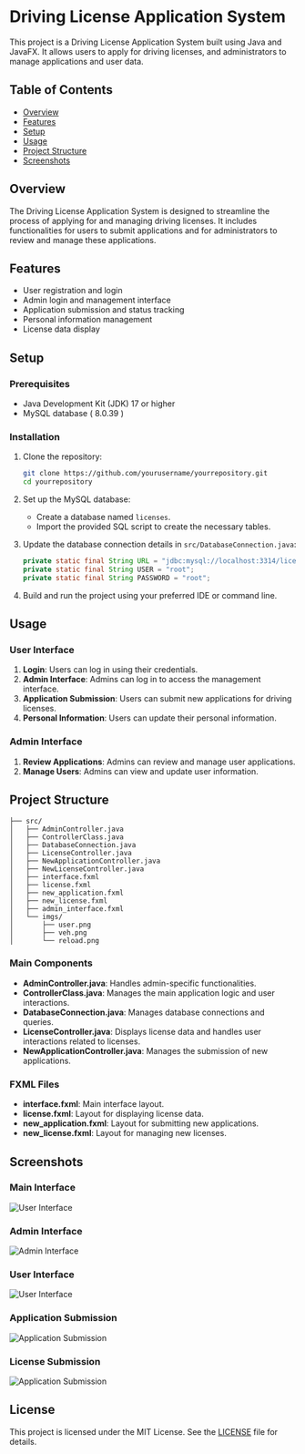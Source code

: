 # Driving License Application System

This project is a Driving License Application System built using Java and JavaFX. It allows users to apply for driving licenses, and administrators to manage applications and user data.

## Table of Contents

- [Overview](#overview)
- [Features](#features)
- [Setup](#setup)
- [Usage](#usage)
- [Project Structure](#project-structure)
- [Screenshots](#screenshots)

## Overview

The Driving License Application System is designed to streamline the process of applying for and managing driving licenses. It includes functionalities for users to submit applications and for administrators to review and manage these applications.

## Features

- User registration and login
- Admin login and management interface
- Application submission and status tracking
- Personal information management
- License data display

## Setup

### Prerequisites

- Java Development Kit (JDK) 17 or higher
- MySQL database ( 8.0.39 )

### Installation

1. Clone the repository:
    ```sh
    git clone https://github.com/yourusername/yourrepository.git
    cd yourrepository
    ```

2. Set up the MySQL database:
    - Create a database named `licenses`.
    - Import the provided SQL script to create the necessary tables.

3. Update the database connection details in `src/DatabaseConnection.java`:
    ```java
    private static final String URL = "jdbc:mysql://localhost:3314/licenses";
    private static final String USER = "root";
    private static final String PASSWORD = "root";
    ```

4. Build and run the project using your preferred IDE or command line.

## Usage

### User Interface

1. **Login**: Users can log in using their credentials.
2. **Admin Interface**: Admins can log in to access the management interface.
3. **Application Submission**: Users can submit new applications for driving licenses.
4. **Personal Information**: Users can update their personal information.

### Admin Interface

1. **Review Applications**: Admins can review and manage user applications.
2. **Manage Users**: Admins can view and update user information.

## Project Structure

```
├── src/
│   ├── AdminController.java
│   ├── ControllerClass.java
│   ├── DatabaseConnection.java
│   ├── LicenseController.java
│   ├── NewApplicationController.java
│   ├── NewLicenseController.java
│   ├── interface.fxml
│   ├── license.fxml
│   ├── new_application.fxml
│   ├── new_license.fxml
│   ├── admin_interface.fxml
│   └── imgs/
│       ├── user.png
│       ├── veh.png
│       └── reload.png
```


### Main Components

- **AdminController.java**: Handles admin-specific functionalities.
- **ControllerClass.java**: Manages the main application logic and user interactions.
- **DatabaseConnection.java**: Manages database connections and queries.
- **LicenseController.java**: Displays license data and handles user interactions related to licenses.
- **NewApplicationController.java**: Manages the submission of new applications.

### FXML Files

- **interface.fxml**: Main interface layout.
- **license.fxml**: Layout for displaying license data.
- **new_application.fxml**: Layout for submitting new applications.
- **new_license.fxml**: Layout for managing new licenses.

## Screenshots

### Main Interface
![User Interface](src/imgs/main.png)

### Admin Interface
![Admin Interface](src/imgs/admin.png)

### User Interface
![User Interface](src/imgs/user.png)

### Application Submission
![Application Submission](src/imgs/app_sub.png)

### License Submission
![Application Submission](src/imgs/license_sub.png)


## License

This project is licensed under the MIT License. See the [LICENSE](LICENSE) file for details.
